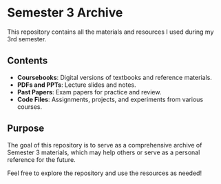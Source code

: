 # Semester 3 Archive  

This repository contains all the materials and resources I used during my 3rd semester.  

## Contents  
- **Coursebooks**: Digital versions of textbooks and reference materials.  
- **PDFs and PPTs**: Lecture slides and notes.  
- **Past Papers**: Exam papers for practice and review.  
- **Code Files**: Assignments, projects, and experiments from various courses.  

## Purpose  
The goal of this repository is to serve as a comprehensive archive of Semester 3 materials, which may help others or serve as a personal reference for the future.  

Feel free to explore the repository and use the resources as needed!  
